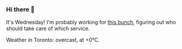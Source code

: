 ### Hi there :wave:

It's Wednesday! I'm probably working for [this bunch](https://github.com/kohofinancial), figuring out who should take care of which service.

Weather in Toronto: overcast, at +0°C.
